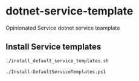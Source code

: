 # dotnet-service-template
Opinionated Service dotnet service teamplate


## Install Service templates
``` bash
./install_default_service_templates.sh
```

``` pwsh
./Install-DefaultServiceTemplates.ps1
```


